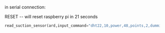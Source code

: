 
in serial connection:

RESET  -- will reset raspberry pi in 21 seconds




```python
read_suction_sensor(ard,input_command="dht22,10,power,48,points,2,dummies,1,interval_mm,200,debug,1",names_address={'humidity':11,'temp_air':10},delimiter=',')
```
